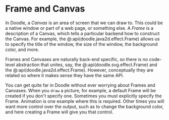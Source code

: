 # Frame and Canvas

In Doodle, a *Canvas* is an area of screen that we can draw to. This could be a native window or part of a web page, or something else. A *Frame* is a description of a Canvas, which tells a particular backend how to construct the Canvas. For example, the @:api(doodle.java2d.effect.Frame) allows us to specify the title of the window, the size of the window, the background color, and more. 

Frames and Canvases are naturally back-end specific, so there is no code-level abstraction that unites, say, the @:api(doodle.svg.effect.Frame) and the @:api(doodle.java2d.effect.Frame). However, conceptually they are related so where it makes sense they have the same API.

You can get quite far in Doodle without ever worrying about Frames and Canvases. When you `draw` a picture, for example, a default Frame will be created if you don't specify one. Sometimes you must explicitly specify the Frame. Animation is one example where this is required. Other times you will want more control over the output, such as to change the background color, and here creating a Frame will give you that control.
